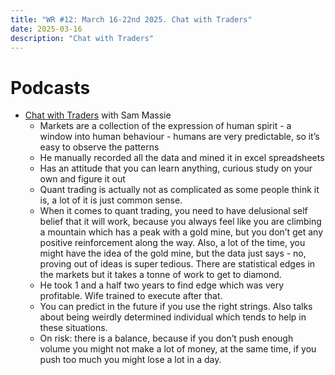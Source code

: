 ```yaml
---
title: "WR #12: March 16-22nd 2025. Chat with Traders"
date: 2025-03-16
description: "Chat with Traders"
---
```


# Podcasts

- [Chat with Traders](https://podcasts.apple.com/gb/podcast/chat-with-traders/id957265404?i=1000676691027)  with Sam Massie
    - Markets are a collection of the expression of human spirit - a window into human behaviour - humans are very predictable, so it’s easy to observe the patterns
    - He manually recorded all the data and mined it in excel spreadsheets
    - Has an attitude that you can learn anything, curious study on your own and figure it out
    - Quant trading is actually not as complicated as some people think it is, a lot of it is just common sense.
    - When it comes to quant trading, you need to have delusional self belief that it will work, because you always feel like you are climbing a mountain which has a peak with a gold mine, but you don’t get any positive reinforcement along the way. Also, a lot of the time, you might have the idea of the gold mine, but the data just says - no, proving out of ideas is super tedious. There are statistical edges in the markets but it takes a tonne of work to get to diamond.
    - He took 1 and a half two years to find edge which was very profitable. Wife trained to execute after that.
    - You can predict in the future if you use the right strings. Also talks about being weirdly determined individual which tends to help in these situations.
    - On risk: there is a balance, because if you don’t push enough volume you might not make a lot of money, at the same time, if you push too much you might lose a lot in a day.
